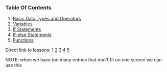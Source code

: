 ### Table Of Contents

1. [Basic Data Types and Operators](#basic-data-types)
1. [Variables](#variables)
1. [If Statements](#if)
1. [If-else Statements](#if-else)
1. [Functions](#functions)

Direct link to lessons: [1](#lesson1) [2](#lesson2) [3](#lesson3) [4](#lesson4) [5](#lesson5)

NOTE: when we have too many entries that don't fit on one screen we can use this <!-- .slide: style="font-size:80%" -->
